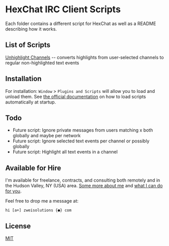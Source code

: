 # HexChat IRC Client Scripts

Each folder contains a different script for HexChat as well as a README describing how it works.

## List of Scripts

[Unhighlight Channels](./unhighlightChannels/) -- converts highlights from user-selected channels to regular non-highlighted text events

## Installation

For installation: `Window` > `Plugins and Scripts` will allow you to load and unload them. See [the official documentation](https://hexchat.readthedocs.io/en/latest/faq.html#how-do-i-auto-load-scripts-at-startup) on how to load scripts automatically at startup.

## Todo

-   Future script: Ignore private messages from users matching x both globally and maybe per network
-   Future script: Ignore selected text events per channel or possibly globally
-   Future script: Highlight all text events in a channel

## Available for Hire

I'm available for freelance, contracts, and consulting both remotely and in the Hudson Valley, NY (USA) area. [Some more about me](https://www.zweisolutions.com/about.html) and [what I can do for you](https://www.zweisolutions.com/services.html).

Feel free to drop me a message at:

```
hi [a+] zweisolutions {●} com
```

## License

[MIT](./LICENSE)
